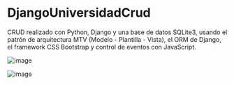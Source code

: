 # DjangoUniversidadCrud
CRUD realizado con Python, Django y una base de datos SQLite3, usando el patrón de arquitectura MTV (Modelo - Plantilla - Vista), el ORM de Django, el framework CSS Bootstrap y control de eventos con JavaScript.

![image](https://user-images.githubusercontent.com/77742059/133918553-a26066e6-17bf-4751-a926-67727150952b.png)

![image](https://user-images.githubusercontent.com/77742059/133918570-d1c24877-263e-4922-9a66-1d4cb44ce8bb.png)
